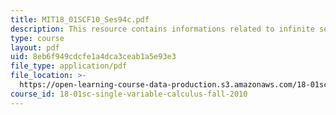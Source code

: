 ```yaml
---
title: MIT18_01SCF10_Ses94c.pdf
description: This resource contains informations related to infinite series.
type: course
layout: pdf
uid: 8eb6f949cdcfe1a4dca3ceab1a5e93e3
file_type: application/pdf
file_location: >-
  https://open-learning-course-data-production.s3.amazonaws.com/18-01sc-single-variable-calculus-fall-2010/8eb6f949cdcfe1a4dca3ceab1a5e93e3_MIT18_01SCF10_Ses94c.pdf
course_id: 18-01sc-single-variable-calculus-fall-2010
---
```

